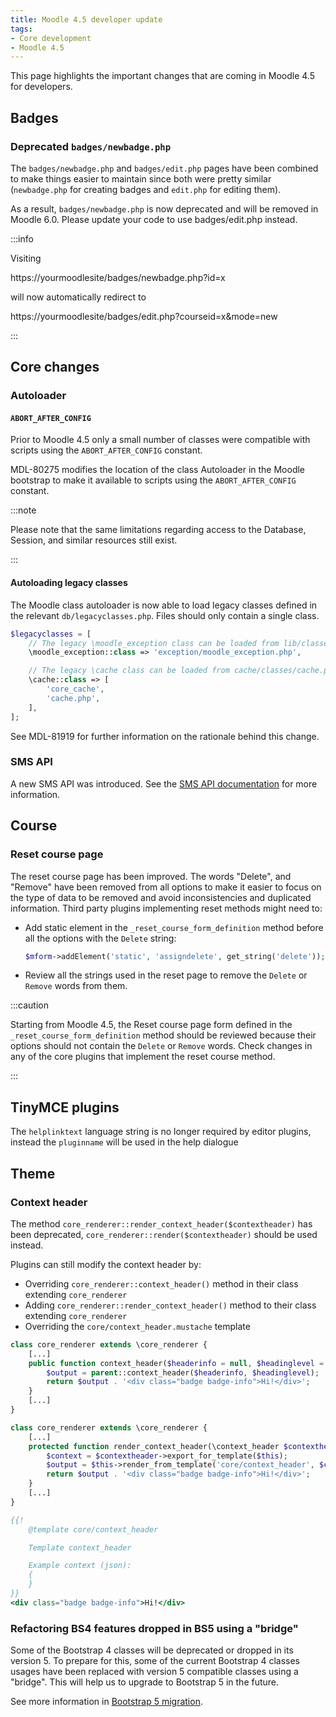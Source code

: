 ```yaml
---
title: Moodle 4.5 developer update
tags:
- Core development
- Moodle 4.5
---
```


<!-- markdownlint-disable no-inline-html -->

This page highlights the important changes that are coming in Moodle 4.5 for developers.

## Badges

### Deprecated `badges/newbadge.php`

The `badges/newbadge.php` and `badges/edit.php` pages have been combined to make things easier to maintain since both were pretty similar (`newbadge.php` for creating badges and `edit.php` for editing them).

As a result, `badges/newbadge.php` is now deprecated and will be removed in Moodle 6.0. Please update your code to use badges/edit.php instead.

:::info

Visiting

https://yourmoodlesite/badges/newbadge.php?id=x

will now automatically redirect to

https://yourmoodlesite/badges/edit.php?courseid=x&mode=new

:::

## Core changes

### Autoloader

#### `ABORT_AFTER_CONFIG`

<Since version="4.5" issueNumber="MDL-80275" />

Prior to Moodle 4.5 only a small number of classes were compatible with scripts using the `ABORT_AFTER_CONFIG` constant.

MDL-80275 modifies the location of the class Autoloader in the Moodle bootstrap to make it available to scripts using the `ABORT_AFTER_CONFIG` constant.

:::note

Please note that the same limitations regarding access to the Database, Session, and similar resources still exist.

:::

#### Autoloading legacy classes

<Since version="4.5" issueNumber="MDL-81919" />

The Moodle class autoloader is now able to load legacy classes defined in the relevant `db/legacyclasses.php`. Files should only contain a single class.

```php title="Example entry in lib/db/legacyclasses.php"
$legacyclasses = [
    // The legacy \moodle_exception class can be loaded from lib/classes/exception/moodle_exception.php.
    \moodle_exception::class => 'exception/moodle_exception.php',

    // The legacy \cache class can be loaded from cache/classes/cache.php.
    \cache::class => [
        'core_cache',
        'cache.php',
    ],
];
```

See MDL-81919 for further information on the rationale behind this change.

### SMS API

A new SMS API was introduced. See the [SMS API documentation](./apis/subsystems/sms/index.md) for more information.

## Course

### Reset course page

The reset course page has been improved. The words "Delete", and "Remove" have been removed from all options to make it easier to focus on the type of data to be removed and avoid inconsistencies and duplicated information.
Third party plugins implementing reset methods might need to:

- Add static element in the `_reset_course_form_definition` method before all the options with the `Delete` string:

    ```php
    $mform->addElement('static', 'assigndelete', get_string('delete'));
    ```

- Review all the strings used in the reset page to remove the `Delete` or `Remove` words from them.

:::caution

Starting from Moodle 4.5, the Reset course page form defined in the `_reset_course_form_definition` method should be reviewed because their options should not contain the `Delete` or `Remove` words.
Check changes in any of the core plugins that implement the reset course method.

:::

## TinyMCE plugins

The `helplinktext` language string is no longer required by editor plugins, instead the `pluginname` will be used in the help dialogue

## Theme

### Context header

<Since version="4.5" issueNumber="MDL-82160" />

The method `core_renderer::render_context_header($contextheader)` has been deprecated, `core_renderer::render($contextheader)` should be used instead.

Plugins can still modify the context header by:

- Overriding `core_renderer::context_header()` method in their class extending `core_renderer`
- Adding `core_renderer::render_context_header()` method to their class extending `core_renderer`
- Overriding the `core/context_header.mustache` template

<Tabs>

<TabItem value="context_header" label="context_header()">

```php title="theme/example/classes/output/core_renderer.php"
class core_renderer extends \core_renderer {
    [...]
    public function context_header($headerinfo = null, $headinglevel = 1): string {
        $output = parent::context_header($headerinfo, $headinglevel);
        return $output . '<div class="badge badge-info">Hi!</div>';
    }
    [...]
}
```

</TabItem>

<TabItem value="render_context_header" label="render_context_header()">

```php title="theme/example/classes/output/core_renderer.php"
class core_renderer extends \core_renderer {
    [...]
    protected function render_context_header(\context_header $contextheader) {
        $context = $contextheader->export_for_template($this);
        $output = $this->render_from_template('core/context_header', $context);
        return $output . '<div class="badge badge-info">Hi!</div>';
    }
    [...]
}
```

</TabItem>

<TabItem value="template" label="Template">

```mustache title="theme/example/templates/core/context_header.mustache"
{{!
    @template core/context_header

    Template context_header

    Example context (json):
    {
    }
}}
<div class="badge badge-info">Hi!</div>
```

</TabItem>

</Tabs>

### Refactoring BS4 features dropped in BS5 using a "bridge"

<Since version="4.5" issueNumber="MDL-79917" />

Some of the Bootstrap 4 classes will be deprecated or dropped in its version 5. To prepare for this, some of the current Bootstrap 4 classes usages have been replaced with version 5 compatible classes using a "bridge". This will help us to upgrade to Bootstrap 5 in the future.

See more information in [Bootstrap 5 migration](./guides/bs5migration/index.md).
